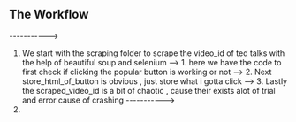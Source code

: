 ## The Workflow

----------->
1. We start with the scraping folder to scrape the video_id of ted talks with the help of beautiful soup and selenium
--> 1. here we have the code to first check if clicking the popular button is working or not
--> 2. Next store_html_of_button is obvious , just store what i gotta click
--> 3. Lastly the scraped_video_id is a bit of chaotic , cause their exists alot of trial and error cause of crashing
----------->
2. 